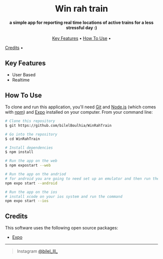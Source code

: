 

<h1 align="center">
  <br>
  <a href="https://github.com/bilelBoulhia/WinRahTrain" alt="Markdownify" width="200">
  </a>
  <br>
  Win rah train
  <br>
</h1>
<h4 align="center">a simple app for reporting real time locations of active trains for a less stressful day :)</h4>

<p align="center">
  <a href="#key-features">Key Features</a> •
  <a href="#how-to-use">How To Use</a> •

  <a href="#credits">Credits</a> •

</p>



## Key Features

* User Based
* Realtime

  

## How To Use

To clone and run this application, you'll need [Git](https://git-scm.com) and [Node.js](https://nodejs.org/en/download/) (which comes with [npm](http://npmjs.com)) 
and [Expo](https://expo.dev)
installed on your computer. From your command line:

```bash
# Clone this repository
$ git https://github.com/bilelBoulhia/WinRahTrain

# Go into the repository
$ cd WinRahTrain

# Install dependencies
$ npm install

# Run the app on the web
$ npm expostart --web

# Run the app on the andriod
# for android you are going to need set up an emulator and then run the command or use expo go app with an actual android device
npm expo start --android

# Run the app on the ios
# install xcode on your ios system and run the command
npm expo start --ios


```





## Credits

This software uses the following open source packages:

- [Expo](https://expo.dv)
 
</a>





---


> Instagram [@bilel_lll_](https://www.instagram.com/bilel_lll_/)

